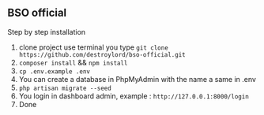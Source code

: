 ## BSO official

Step by step installation

1.  clone project use terminal you type `git clone https://github.com/destroylord/bso-official.git`
2.  `composer install` && `npm install`
3.  `cp .env.example .env`
4.  You can create a database in PhpMyAdmin with the name a same in .env
5.  `php artisan migrate --seed`
6.  You login in dashboard admin, example : `http://127.0.0.1:8000/login`
7.  Done